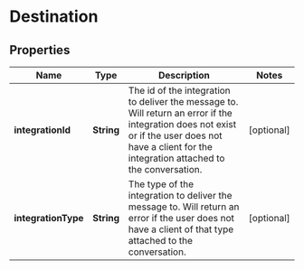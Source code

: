 

# Destination

## Properties

Name | Type | Description | Notes
------------ | ------------- | ------------- | -------------
**integrationId** | **String** | The id of the integration to deliver the message to. Will return an error if the integration does not exist or if the user does not have a client for the integration attached to the conversation.  |  [optional]
**integrationType** | **String** | The type of the integration to deliver the message to. Will return an error if the user does not have a client of that type attached to the conversation.  |  [optional]



